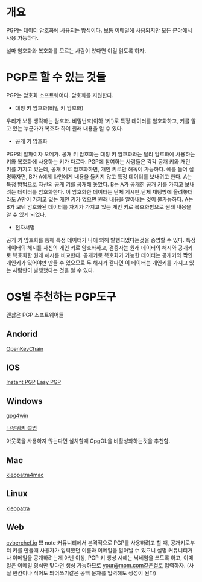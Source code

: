 # 개요
PGP는 데이터 암호화에 사용되는 방식이다. 보통 이메일에 사용되지만 모든 분야에서 사용 가능하다.

설마 암호화와 복호화를 모르는 사람이 있다면 이걸 읽도록 하자.
# PGP로 할 수 있는 것들

PGP는 암호화 소프트웨어다. 암호화를 지원한다.

- 대칭 키 암호화(비밀 키 암호화)

우리가 보통 생각하는 암호화. 비밀번호(이하 ‘키’)로 특정 데이터를 암호화하고, 키를 알고 있는 누군가가 복호화 하여 원래 내용을 알 수 있다.

- 공개 키 암호화

PGP의 알파이자 오메가. 공개 키 암호화는 대칭 키 암호화와는 달리 암호화에 사용하는 키와 복호화에 사용하는 키가 다르다. PGP에 참여하는 사람들은 각각 공개 키와 개인 키를 가지고 있는데, 공개 키로 암호화하면, 개인 키로만 해독이 가능하다. 예를 들어 설명하자면, B가 A에게 타인에게 내용을 들키지 않고 특정 데이터를 보내려고 한다. A는 특정 방법으로 자신의 공개 키를 공개해 놓았다. B는 A가 공개한 공개 키를 가지고 보내려는 데이터를 암호화한다. 이 암호화한 데이터는 단체 게시판,단체 채팅방에 올려놓더라도 A만이 가지고 있는 개인 키가 없으면 원래 내용을 알아내는 것이 불가능하다. A는 B가 보낸 암호화된 데이터를 자기가 가지고 있는 개인 키로 복호화함으로 원래 내용을 알 수 있게 되었다.

- 전자서명

공개 키 암호화를 통해 특정 데이터가 나에 의해 발행되었다는것을 증명할 수 있다. 특정 데이터의 해시를 자신의 개인 키로 암호화하고, 검증자는 원래 데이터의 해시와 공개키로 복호화한 원래 해시를 비교한다. 공개키로 복호화가 가능한 데이터는 공개키와 짝인 개인키가 있어야만 만들 수 있으므로 두 해시가 같다면 이 데이터는 개인키를 가지고 있는 사람만이 발행했다는 것을 알 수 있다.

# OS별 추천하는 PGP도구
괜찮은 PGP 소프트웨어들

## Andorid

[OpenKeyChain](https://www.notion.so/OpenKeyChain-24e8f1499e6e805c83dbdd27b1c0c765?pvs=21)

## IOS

[Instant PGP](https://apps.apple.com/us/app/instant-pgp/id1497433694)
[Easy PGP](https://apps.apple.com/us/app/easy-pgp/id6743335477)

## Windows

[gpg4win](https://www.gpg4win.org/)

[나무위키 설명](https://namu.wiki/w/PGP#s-4.1)

아웃룩을 사용하지 않는다면 설치할때 GpgOL을 비활성화하는것을 추천함.

## Mac

[kleopatra4mac](https://github.com/algertc/homebrewkleopatra4mac)

## Linux

[kleopatra](https://apps.kde.org/ko/kleopatra/)

## Web

[cyberchef.io](http://cyberchef.io)
!!! note
    커뮤니티에서 본격적으로 PGP를 사용하려고 할 때, 공개키로부터 키를 만들때 사용자가 입력했던 이름과 이메일을 알아낼 수 있으니 실명 커뮤니티거나 이메일을 공개하려는게 아닌 이상, PGP 키 생성 시에는 닉네임을 쓰도록 하고, 이메일은 이메일 형식만 맞다면 생성 가능하므로 your@mom.com같은걸로 입력하자. (사실 빈칸이나 적어도 띄어쓰기같은 공백 문자를 입력해도 생성이 된다)